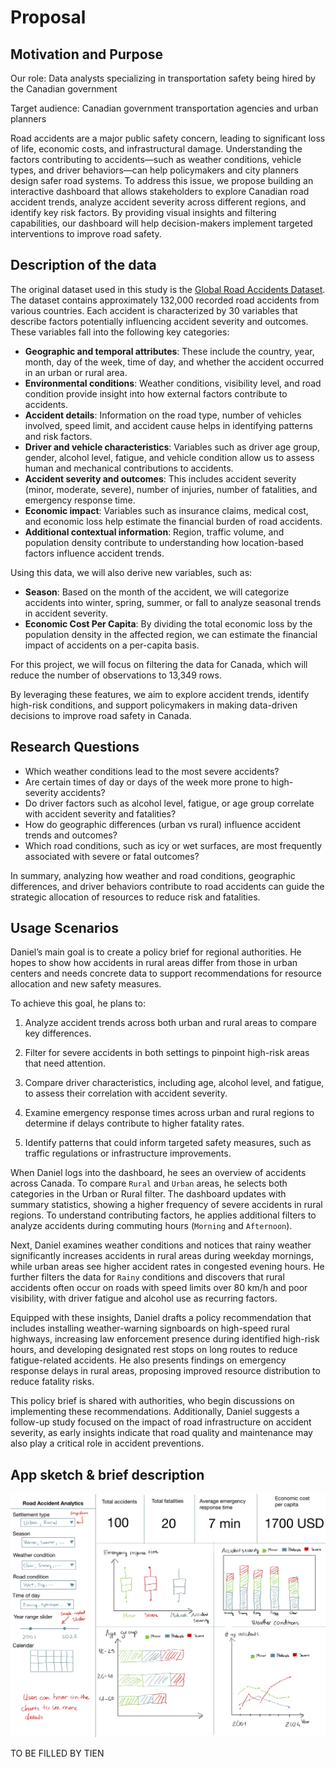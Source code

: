 # Proposal

## Motivation and Purpose

Our role: Data analysts specializing in transportation safety being hired by the Canadian government

Target audience: Canadian government transportation agencies and urban planners

Road accidents are a major public safety concern, leading to significant loss of life, economic costs, and infrastructural damage. Understanding the factors contributing to accidents—such as weather conditions, vehicle types, and driver behaviors—can help policymakers and city planners design safer road systems. To address this issue, we propose building an interactive dashboard that allows stakeholders to explore Canadian road accident trends, analyze accident severity across different regions, and identify key risk factors. By providing visual insights and filtering capabilities, our dashboard will help decision-makers implement targeted interventions to improve road safety.

## Description of the data

The original dataset used in this study is the [Global Road Accidents Dataset](https://www.kaggle.com/datasets/ankushpanday1/global-road-accidents-dataset). The dataset contains approximately 132,000 recorded road accidents from various countries. Each accident is characterized by 30 variables that describe factors potentially influencing accident severity and outcomes. These variables fall into the following key categories:

- **Geographic and temporal attributes**: These include the country, year, month, day of the week, time of day, and whether the accident occurred in an urban or rural area.
- **Environmental conditions**: Weather conditions, visibility level, and road condition provide insight into how external factors contribute to accidents.
- **Accident details**: Information on the road type, number of vehicles involved, speed limit, and accident cause helps in identifying patterns and risk factors.
- **Driver and vehicle characteristics**: Variables such as driver age group, gender, alcohol level, fatigue, and vehicle condition allow us to assess human and mechanical contributions to accidents.
- **Accident severity and outcomes**: This includes accident severity (minor, moderate, severe), number of injuries, number of fatalities, and emergency response time.
- **Economic impact**: Variables such as insurance claims, medical cost, and economic loss help estimate the financial burden of road accidents.
- **Additional contextual information**: Region, traffic volume, and population density contribute to understanding how location-based factors influence accident trends.

Using this data, we will also derive new variables, such as:

- **Season**: Based on the month of the accident, we will categorize accidents into winter, spring, summer, or fall to analyze seasonal trends in accident severity.
- **Economic Cost Per Capita**: By dividing the total economic loss by the population density in the affected region, we can estimate the financial impact of accidents on a per-capita basis.

For this project, we will focus on filtering the data for Canada, which will reduce the number of observations to 13,349 rows.

By leveraging these features, we aim to explore accident trends, identify high-risk conditions, and support policymakers in making data-driven decisions to improve road safety in Canada.

## Research Questions

- Which weather conditions lead to the most severe accidents?
- Are certain times of day or days of the week more prone to high-severity accidents?
- Do driver factors such as alcohol level, fatigue, or age group correlate with accident severity and fatalities?
- How do geographic differences (urban vs rural) influence accident trends and outcomes?
- Which road conditions, such as icy or wet surfaces, are most frequently associated with severe or fatal outcomes?

In summary, analyzing how weather and road conditions, geographic differences, and driver behaviors contribute to road accidents can guide the strategic allocation of resources to reduce risk and fatalities.

## Usage Scenarios

Daniel’s main goal is to create a policy brief for regional authorities. He hopes to show how accidents in rural areas differ from those in urban centers and needs concrete data to support recommendations for resource allocation and new safety measures.

To achieve this goal, he plans to:

1. Analyze accident trends across both urban and rural areas to compare key differences.

2. Filter for severe accidents in both settings to pinpoint high-risk areas that need attention.

3. Compare driver characteristics, including age, alcohol level, and fatigue, to assess their correlation with accident severity.

4. Examine emergency response times across urban and rural regions to determine if delays contribute to higher fatality rates.

5. Identify patterns that could inform targeted safety measures, such as traffic regulations or infrastructure improvements.

When Daniel logs into the dashboard, he sees an overview of accidents across Canada. To compare `Rural` and `Urban` areas, he selects both categories in the Urban or Rural filter. The dashboard updates with summary statistics, showing a higher frequency of severe accidents in rural regions. To understand contributing factors, he applies additional filters to analyze accidents during commuting hours (`Morning` and `Afternoon`).

Next, Daniel examines weather conditions and notices that rainy weather significantly increases accidents in rural areas during weekday mornings, while urban areas see higher accident rates in congested evening hours. He further filters the data for `Rainy` conditions and discovers that rural accidents often occur on roads with speed limits over 80 km/h and poor visibility, with driver fatigue and alcohol use as recurring factors.

Equipped with these insights, Daniel drafts a policy recommendation that includes installing weather-warning signboards on high-speed rural highways, increasing law enforcement presence during identified high-risk hours, and developing designated rest stops on long routes to reduce fatigue-related accidents. He also presents findings on emergency response delays in rural areas, proposing improved resource distribution to reduce fatality risks.

This policy brief is shared with authorities, who begin discussions on implementing these recommendations. Additionally, Daniel suggests a follow-up study focused on the impact of road infrastructure on accident severity, as early insights indicate that road quality and maintenance may also play a critical role in accident preventions.

## App sketch & brief description

![app sketch](../img/sketch.png)

TO BE FILLED BY TIEN

